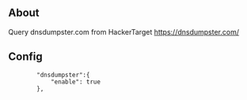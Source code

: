 ## About
Query dnsdumpster.com from HackerTarget
https://dnsdumpster.com/
## Config
```
        "dnsdumpster":{
            "enable": true
        },
```
